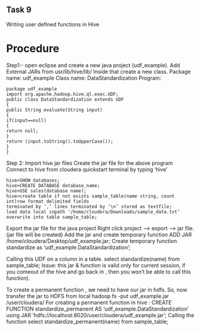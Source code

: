 ## Task 9
Writing user defined functions in Hive
# Procedure
Step1:- open eclipse and create a new java project (udf_example).
Add External JARs from usr/lib/hive/lib/
Inside that create a new class.
Package name: udf_example
Class name: DataStandardization
Program:
```
package udf_example
import org.apache.hadoop.hive.ql.exec.UDF;
public class DataStandardization extends UDF
{
public String evaluate(String input)
{
if(input==null)
{
return null;
}
return (input.toString().toUpperCase());
}
}
```
Step 2:
Import hive jar files
Create the jar file for the above program
Connect to hive from cloudera quickstart terminal by typing ‘hive’
```
hive>SHOW databases;
hive>CREATE DATABASE database_name;
hive>USE sales(database name);
hive>create table if not exists sample_table(name string, count int)row format delimited fields
terminated by ‘,’ lines terminated by ‘\n’ stored as textfile;
load data local inpath ‘/home/cloudera/Downloads/sample_data.txt’
overwrite into table sample_table;
```
Export the jar file for the java project
Right click project --&gt; export --&gt; jar file. (jar file will be created)
Add the jar and create temporary function
ADD JAR /home/cloudera/Desktop/udf_example.jar;
Create temporary function standardize as ‘udf_example.DataStandardization’;

Calling this UDF on a column in a table.
select standardize(name) from sample_table;
Issue: this jar &amp; function is valid only for current session, if you comeout of the hive and go back
in , then you won’t be able to call this function).

To create a permanent function , we need to have our jar in hdfs.
So, now transfer the jar to HDFS from local
hadoop fs -put udf_example.jar /user/cloudera/
For creating a permanent function in hive :
CREATE FUNCTION standardize_permanent AS ‘udf_example.DataStandardization’ using JAR
‘hdfs://localhost:8020/user/cloudera/udf_example.jar’;
Calling the function
select standardize_permanent(name) from sample_table;

